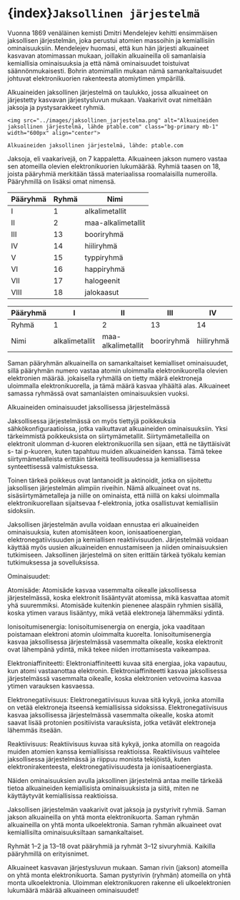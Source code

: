 # {index}`Jaksollinen järjestelmä`

Vuonna 1869 venäläinen kemisti Dmitri Mendelejev kehitti ensimmäisen jaksollisen järjestelmän, joka perustui atomien massoihin ja kemiallisiin ominaisuuksiin. Mendelejev huomasi, että kun hän järjesti alkuaineet kasvavan atomimassan mukaan, joillakin alkuaineilla oli samanlaisia kemiallisia ominaisuuksia ja että nämä ominaisuudet toistuivat säännönmukaisesti. Bohrin atomimallin mukaan nämä samankaltaisuudet johtuvat elektronikuorien rakenteesta atomiytimen ympärillä.

Alkuaineiden jaksollinen järjestelmä on taulukko, jossa alkuaineet on järjestetty kasvavan järjestysluvun mukaan. Vaakarivit ovat nimeltään jaksoja ja pystysarakkeet ryhmiä.

```{figure-md} Alkuaineiden jaksollinen järjestelmä, lähde: ptable.com
<img src="../images/jaksollinen_jarjestelma.png" alt="Alkuaineiden jaksollinen järjestelmä, lähde ptable.com" class="bg-primary mb-1" width="600px" align="center">

Alkuaineiden jaksollinen järjestelmä, lähde: ptable.com
```

Jaksoja, eli vaakarivejä, on 7 kappaletta. Alkuaineen jakson numero vastaa sen atomeilla olevien elektronikuorien lukumäärää. Ryhmiä taasen on 18, joista pääryhmiä merkitään tässä materiaalissa roomalaisilla numeroilla. Pääryhmillä on lisäksi omat nimensä.

| Pääryhmä | Ryhmä | Nimi               |
| -------- | ----- | ------------------ |
| I        | 1     | alkalimetallit     |
| II       | 2     | maa-alkalimetallit |
| III      | 13    | booriryhmä         |
| IV       | 14    | hiiliryhmä         |
| V        | 15    | typpiryhmä         |
| VI       | 16    | happiryhmä         |
| VII      | 17    | halogeenit         |
| VIII     | 18    | jalokaasut         |

| Pääryhmä | I              | II                 | III        | IV         | V          | VI         | VII        | VIII       |
| -------- | -------------- | ------------------ | ---------- | ---------- | ---------- | ---------- | ---------- | ---------- |
| Ryhmä    | 1              | 2                  | 13         | 14         | 15         | 16         | 17         | 18         |
| Nimi     | alkalimetallit | maa-alkalimetallit | booriryhmä | hiiliryhmä | typpiryhmä | happiryhmä | halogeenit | jalokaasut |

Saman pääryhmän alkuaineilla on samankaltaiset kemialliset ominaisuudet, sillä pääryhmän numero vastaa atomin uloimmalla elektronikuorella olevien elektronien määrää. jokaisella ryhmällä on tietty määrä elektroneja uloimmalla elektronikuorella, ja tämä määrä kasvaa ylhäältä alas. Alkuaineet samassa ryhmässä ovat samanlaisten ominaisuuksien vuoksi.



Alkuaineiden ominaisuudet jaksollisessa järjestelmässä

Jaksollisessa järjestelmässä on myös tiettyjä poikkeuksia sähkökonfiguraatioissa, jotka vaikuttavat alkuaineiden ominaisuuksiin. Yksi tärkeimmistä poikkeuksista on siirtymämetallit. Siirtymämetalleilla on elektronit ulomman d-kuoren elektronikuorilla sen sijaan, että ne täyttäisivät s- tai p-kuoren, kuten tapahtuu muiden alkuaineiden kanssa. Tämä tekee siirtymämetalleista erittäin tärkeitä teollisuudessa ja kemiallisessa synteettisessä valmistuksessa.

Toinen tärkeä poikkeus ovat lantanoidit ja aktinoidit, jotka on sijoitettu jaksollisen järjestelmän alimpiin riveihin. Nämä alkuaineet ovat ns. sisäsiirtymämetalleja ja niille on ominaista, että niillä on kaksi uloimmalla elektronikuorellaan sijaitsevaa f-elektronia, jotka osallistuvat kemiallisiin sidoksiin.

Jaksollisen järjestelmän avulla voidaan ennustaa eri alkuaineiden ominaisuuksia, kuten atomisäteen koon, ionisaatioenergian, elektronegatiivisuuden ja kemiallisen reaktiivisuuden. Järjestelmää voidaan käyttää myös uusien alkuaineiden ennustamiseen ja niiden ominaisuuksien tutkimiseen. Jaksollinen järjestelmä on siten erittäin tärkeä työkalu kemian tutkimuksessa ja sovelluksissa.

Ominaisuudet:

Atomisäde: Atomisäde kasvaa vasemmalta oikealle jaksollisessa järjestelmässä, koska elektronit lisääntyvät atomissa, mikä kasvattaa atomit yhä suuremmiksi. Atomisäde kuitenkin pienenee alaspäin ryhmien sisällä, koska ytimen varaus lisääntyy, mikä vetää elektroneja lähemmäksi ydintä.

Ionisoitumisenergia: Ionisoitumisenergia on energia, joka vaaditaan poistamaan elektroni atomin uloimmalta kuorelta. Ionisoitumisenergia kasvaa jaksollisessa järjestelmässä vasemmalta oikealle, koska elektronit ovat lähempänä ydintä, mikä tekee niiden irrottamisesta vaikeampaa.

Elektroniaffiniteetti: Elektroniaffiniteetti kuvaa sitä energiaa, joka vapautuu, kun atomi vastaanottaa elektronin. Elektroniaffiniteetti kasvaa jaksollisessa järjestelmässä vasemmalta oikealle, koska elektronien vetovoima kasvaa ytimen varauksen kasvaessa.

Elektronegatiivisuus: Elektronegatiivisuus kuvaa sitä kykyä, jonka atomilla on vetää elektroneja itseensä kemiallisissa sidoksissa. Elektronegatiivisuus kasvaa jaksollisessa järjestelmässä vasemmalta oikealle, koska atomit saavat lisää protonien positiivista varauksista, jotka vetävät elektroneja lähemmäs itseään.

Reaktiivisuus: Reaktiivisuus kuvaa sitä kykyä, jonka atomilla on reagoida muiden atomien kanssa kemiallisissa reaktioissa. Reaktiivisuus vaihtelee jaksollisessa järjestelmässä ja riippuu monista tekijöistä, kuten elektronirakenteesta, elektronegatiivisuudesta ja ionisaatioenergiasta.

Näiden ominaisuuksien avulla jaksollinen järjestelmä antaa meille tärkeää tietoa alkuaineiden kemiallisista ominaisuuksista ja siitä, miten ne käyttäytyvät kemiallisissa reaktioissa.



Jaksollisen järjestelmän vaakarivit ovat jaksoja ja pystyrivit ryhmiä.
Saman jakson alkuaineilla on yhtä monta elektronikuorta.
Saman ryhmän alkuaineilla on yhtä monta ulkoelektronia.
Saman ryhmän alkuaineet ovat kemiallisilta ominaisuuksiltaan samankaltaiset.

Ryhmät 1–2 ja 13–18 ovat pääryhmiä ja ryhmät 3–12 sivuryhmiä.
Kaikilla pääryhmillä on erityisnimet.

Alkuaineet kasvavan järjestysluvun mukaan.
Saman rivin (jakson) atomeilla on yhtä monta elektronikuorta.
Saman pystyrivin (ryhmän) atomeilla on yhtä monta ulkoelektronia.
Uloimman elektronikuoren rakenne eli ulkoelektronien lukumäärä määrää alkuaineen ominaisuudet!
